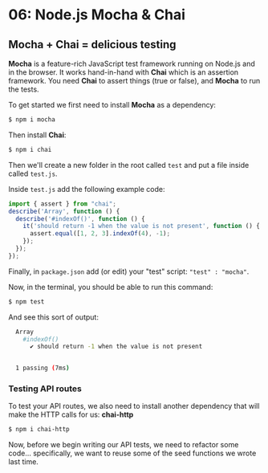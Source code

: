 # 06: Node.js Mocha & Chai

## Mocha + Chai = delicious testing

**Mocha** is a feature-rich JavaScript test framework running on Node.js and in the browser. It works hand-in-hand with **Chai** which is an assertion framework. You need **Chai** to assert things (true or false), and **Mocha** to run the tests.

To get started we first need to install **Mocha** as a dependency:

```bash
$ npm i mocha
```

Then install **Chai**:

```bash
$ npm i chai
```

Then we'll create a new folder in the root called `test` and put a file inside called `test.js`.

Inside `test.js` add the following example code:

```js
import { assert } from "chai";
describe('Array', function () {
  describe('#indexOf()', function () {
    it('should return -1 when the value is not present', function () {
      assert.equal([1, 2, 3].indexOf(4), -1);
    });
  });
});
```

Finally, in `package.json` add (or edit) your "test" script: `"test" : "mocha"`.

Now, in the terminal, you should be able to run this command:

```bash
$ npm test
```

And see this sort of output:

```bash
  Array
    #indexOf()
      ✔ should return -1 when the value is not present


  1 passing (7ms)
```

### Testing API routes

To test your API routes, we also need to install another dependency that will make the HTTP calls for us: **chai-http**

```bash
$ npm i chai-http
```

Now, before we begin writing our API tests, we need to refactor some code... specifically, we want to reuse some of the seed functions we wrote last time.

